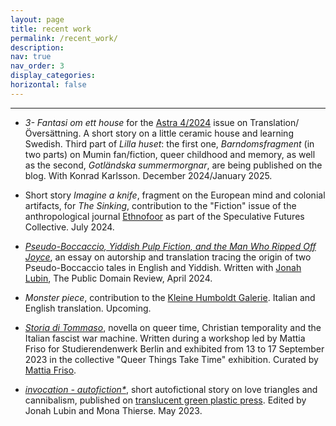 ```yaml
---
layout: page
title: recent work
permalink: /recent_work/
description:
nav: true
nav_order: 3
display_categories:
horizontal: false
---
```


<!-- pages/projects.md -->
---
* *3- Fantasi om ett house* for the [Astra 4/2024](https://www.astra.fi/) issue on Translation/Översättning. A short story on a little ceramic house and learning Swedish. Third part of _Lilla huset_: the first one, _Barndomsfragment_ (in two parts) on Mumin fan/fiction, queer childhood and memory, as well as the second, _Gotländska summermorgnar_, are being published on the blog. With Konrad Karlsson. December 2024/January 2025.
  
* Short story *Imagine a knife*, fragment on the European mind and colonial artifacts, for *The Sinking*,  contribution to the "Fiction" issue of the anthropological journal [Ethnofoor](https://etnofoor.nl/issue/fiction) as part of the Speculative Futures Collective. July 2024. 

* [*Pseudo-Boccaccio, Yiddish Pulp Fiction, and the Man Who Ripped Off Joyce*](https://publicdomainreview.org/essay/pseudo-boccaccio-yiddish-pulp-fiction-and-the-man-who-ripped-off-joyce/), an essay on autorship and translation tracing the origin of two Pseudo-Boccaccio tales in English and Yiddish. Written with [Jonah Lubin](https://jonahlubin.net/), The Public Domain Review, April 2024.
  
* *Monster piece*, contribution to the [Kleine Humboldt Galerie](https://www.kleinehumboldtgalerie.de/). Italian and English translation. Upcoming.
 
* [*Storia di Tommaso*](https://marialaurids.net/blog/2024/storia-di-tommaso/), novella on queer time, Christian temporality and the Italian fascist war machine. Written during a workshop led by Mattia Friso for Studierendenwerk Berlin and exhibited from 13 to 17 September 2023 in the collective "Queer Things Take Time" exhibition. Curated by [Mattia Friso](https://mattiafriso.com/).
  
* [_invocation - autofiction*_](https://translucentgreenplasticpress.com/invocation-autofiction-1/), short autofictional story on love triangles and cannibalism, published on [translucent green plastic press](https://translucentgreenplasticpress.com/). Edited by Jonah Lubin and Mona Thierse. May 2023.
